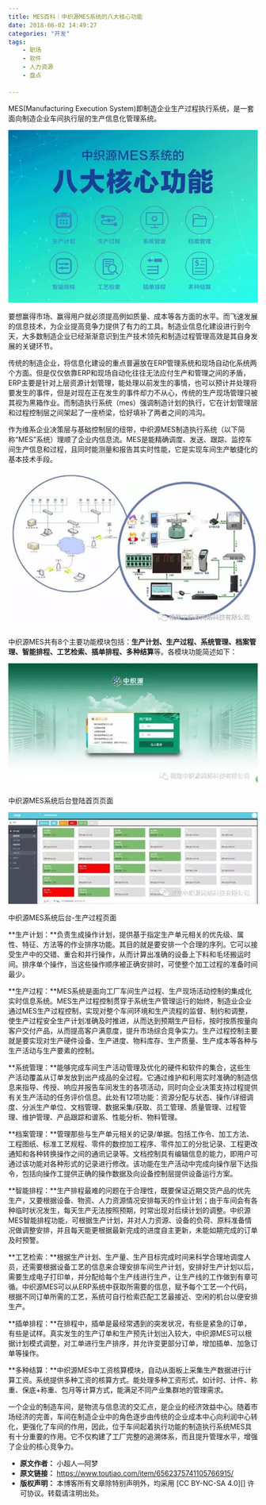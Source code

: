 ```yaml
---
title: MES百科｜中织源MES系统的八大核心功能
date: 2018-06-02 14:49:27
categories: "开发"
tags:
	- 职场
	- 软件
	- 人力资源
	- 盘点

---
```


MES(Manufacturing Execution System)即制造企业生产过程执行系统，是一套面向制造企业车间执行层的生产信息化管理系统。

![MES百科｜中织源MES系统的八大核心功能][MES_MES]

要想赢得市场、赢得用户就必须提高例如质量、成本等各方面的水平。而飞速发展的信息技术，为企业提高竞争力提供了有力的工具。制造业信息化建设进行到今天，大多数制造企业已经渐渐意识到生产技术领先和制造过程管理高效是其自身发展的关键环节。

传统的制造企业，将信息化建设的重点普遍放在ERP管理系统和现场自动化系统两个方面。但是仅仅依靠ERP和现场自动化往往无法应付生产和管理之间的矛盾，ERP主要是针对上层资源计划管理，能处理以前发生的事情，也可以预计并处理将要发生的事件，但是对现在正在发生的事件却力不从心，传统的生产现场管理只被其视为黑箱作业。而制造执行系统（mes）强调制造计划的执行，它在计划管理层和过程控制层之间架起了一座桥梁，恰好填补了两者之间的鸿沟。

作为维系企业决策层与基础控制层的纽带，中织源MES制造执行系统（以下简称“MES”系统）理顺了企业内信息流。MES是能精确调度、发送、跟踪、监控车间生产信息和过程，且同时能测量和报告其实时性能，它是实现车间生产敏捷化的基本技术手段。

![MES百科｜中织源MES系统的八大核心功能][MES_MES 1]

中织源MES共有8个主要功能模块包括：**生产计划、生产过程、系统管理、档案管理、智能排程、工艺检索、插单排程、多种结算**等。各模块功能简述如下：

![MES百科｜中织源MES系统的八大核心功能][MES_MES 2]

中织源MES系统后台登陆首页页面

![MES百科｜中织源MES系统的八大核心功能][MES_MES 3]

中织源MES系统后台-生产过程页面

**生产计划：**负责生成操作计划，提供基于指定生产单元相关的优先级、属性、特征、方法等的作业排序功能。其目的就是要安排一个合理的序列。它可以接受生产中的交错、重合和并行操作，从而计算出准确的设备上下料和毛坯搬运时间。排序单个操作，当这些操作顺序被正确安排时，可使整个加工过程的准备时间最少。

**生产过程：**MES系统是面向工厂车间生产过程、生产现场活动控制的集成化实时信息系统。MES生产过程控制贯穿于系统生产管理运行的始终，制造业企业通过MES生产过程控制，实现对整个车间环境和生产流程的监督、制约和调整，使生产过程安全生产计划准确及时推进，从而达到预期生产目标，按时按质按量向客户交付产品，从而提高客户满意度，提升市场综合竞争实力。生产过程控制主要就是要实现对生产硬件设备、生产进度、物料库存、生产质量、生产成本等各种与生产活动与生产要素的控制。

**系统管理：**能够完成车间生产活动管理及优化的硬件和软件的集合，这些生产活动覆盖从订单发放到出产成品的全过程。它通过维护和利用实时准确的制造信息来指导、传授、响应并报告车间发生的各项活动，同时向企业决策支持过程提供有关生产活动的任务评价信息。此处有12项功能：资源分配与状态、操作/详细调度、分派生产单位、文档管理、数据采集/获取、员工管理、质量管理、过程管理、维护管理、产品跟踪和谱系、性能分析、物料管理。

**档案管理：**管理那些与生产单元相关的记录/单据。包括工作令、加工方法、工程图纸、标准工艺规程、零件的数控加工程序、零件加工的分批记录、工程更改通知和各种转换操作之间的通讯记录等。文档控制具有编辑信息的能力，即用户可通过该功能对各种形式的记录进行修改。该功能在生产活动中完成向操作层下达指令，包括向操作工提供正确的操作数据及向设备控制层提供设备运行方案。

**智能排程：**生产排程最难的问题在于合理性，既要保证近期交货产品的优先生产，又要根据设备、物资、人力资源情况安排每天的作业计划；由于车间会有各种临时状况发生，每天生产无法按照预期，时常出现对后续计划的调整。中织源MES智能排程功能，可根据生产计划，并对人力资源、设备的负荷、原料准备情况做调整安排，并且每天能更根据最新完成的进度自主更新，未能如期完成的订单及时预警。

**工艺检索：**根据生产计划、生产量、生产目标完成时间来科学合理地调度人员，还需要根据设备工艺的信息来合理安排车间生产计划，安排好生产计划以后，需要生成电子打印单，并分配给每个生产线进行生产，让生产线的工作做到有章可循。中织源MES可以从ERP系统中获取所需要的信息，赋予每个工艺一个代码，根据不同订单所需的工艺，系统可自行检索匹配工艺最接近、空闲的机台以便安排生产。

**插单排程：**在排程中，插单是最经常遇到的突发状况，有些是紧急的订单，有些是试样。真实发生的生产订单和生产预先计划出入较大，中织源MES可以根据计划模式调整，对工单进行生产排序，并允许变更部分订单，增加插单、加急订单等操作。

**多种结算：**中织源MES中工资核算模块，自动从面板上采集生产数据进行计算工资。系统提供多种工资的核算方式。能处理多种工资形式，如计时、计件、称重、保底+称重、包月等计算方式，能满足不同产业集群地的管理需求。

一个企业的制造车间，是物流与信息流的交汇点，是企业的经济效益中心。随着市场经济的完善，车间在制造企业中的角色逐步由传统的企业成本中心向利润中心转化，更强化了车间的作用，因此，位于车间起着执行功能的制造执行系统MES具有十分重要的作用。它不仅构建了工厂完整的追溯体系，而且提升管理水平，增强了企业的核心竞争力。


[MES_MES]: static/resources/crawler/Y3IB-7FNV-RRZY.jpg
[MES_MES 1]: static/resources/crawler/RNQM-QNER-J3YV.jpg
[MES_MES 2]: static/resources/crawler/ZI6V-EME3-2Q73.jpg
[MES_MES 3]: static/resources/crawler/II63-6R2U-UMNR.jpg
 *  **原文作者：** 小超人—阿梦
 *  **原文链接：** https://www.toutiao.com/item/6562375741105766915/
 *  **版权声明：** 本博客所有文章除特别声明外，均采用 [CC BY-NC-SA 4.0][] 许可协议。转载请注明出处。
